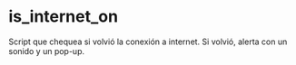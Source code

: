 # is_internet_on
Script que chequea si volvió la conexión a internet. Si volvió, alerta con un sonido y un pop-up.
